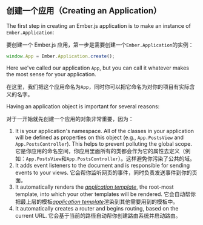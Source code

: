 ## 创建一个应用（Creating an Application）

The first step in creating an Ember.js application is to make an
instance of `Ember.Application`:

要创建一个 Ember.js 应用，第一步是需要创建一个`Ember.Application`的实例：

```javascript
window.App = Ember.Application.create();
```

Here we've called our application `App`, but you can call it whatever
makes the most sense for your application.

在这里，我们把这个应用命名为`App`，同时你可以把它命名为对你的项目有实际含义的名字。

Having an application object is important for several reasons:

对于一开始就先创建一个应用的对象非常重要，因为：

1. It is your application's namespace. All of the classes in your application will
   be defined as properties on this object (e.g., `App.PostsView` and
   `App.PostsController`). This helps to prevent polluting the global scope.
   它是你应用的命名空间，你应用里面所有的类都会作为它的属性去定义（例如：`App.PostsView`和`App.PostsController`）。这样避免你污染了公共的域。
2. It adds event listeners to the document and is responsible for
   sending events to your views.
   它会帮你监听网页的事件，同时负责发送事件到你的页面。
3. It automatically renders the [_application
   template_](the-application-template), the root-most
   template, into which your other templates will be rendered.
   它会自动帮你把最上层的模板[_application template_](the-application-template)渲染到其他需要用到的模板中。
4. It automatically creates a router and begins routing, based on the
   current URL.
   它会基于当前的路径自动帮你创建路由系统并启动路由。
